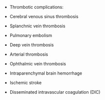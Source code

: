 - Thrombotic complications:

- Cerebral venous sinus thrombosis
- Splanchnic vein thrombosis
- Pulmonary embolism
- Deep vein thrombosis
- Arterial thrombosis
- Ophthalmic vein thrombosis

- Intraparenchymal brain hemorrhage

- Ischemic stroke

- Disseminated intravascular coagulation (DIC)